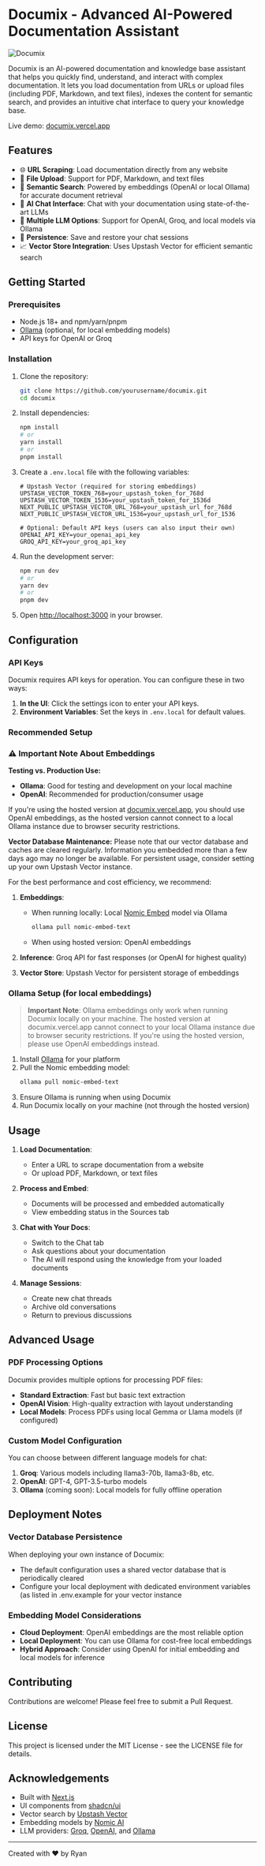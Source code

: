 # Documix - Advanced AI-Powered Documentation Assistant

![Documix](https://raw.githubusercontent.com/anshaysaboo/documix/main/public/documix-logo.png)

Documix is an AI-powered documentation and knowledge base assistant that helps you quickly find, understand, and interact with complex documentation. It lets you load documentation from URLs or upload files (including PDF, Markdown, and text files), indexes the content for semantic search, and provides an intuitive chat interface to query your knowledge base.

Live demo: [documix.vercel.app](https://documix.vercel.app)

## Features

- 🌐 **URL Scraping**: Load documentation directly from any website
- 📁 **File Upload**: Support for PDF, Markdown, and text files
- 🧠 **Semantic Search**: Powered by embeddings (OpenAI or local Ollama) for accurate document retrieval
- 💬 **AI Chat Interface**: Chat with your documentation using state-of-the-art LLMs
- 🚀 **Multiple LLM Options**: Support for OpenAI, Groq, and local models via Ollama
- 🔄 **Persistence**: Save and restore your chat sessions
- 📈 **Vector Store Integration**: Uses Upstash Vector for efficient semantic search

## Getting Started

### Prerequisites

- Node.js 18+ and npm/yarn/pnpm
- [Ollama](https://ollama.ai/) (optional, for local embedding models)
- API keys for OpenAI or Groq

### Installation

1. Clone the repository:
   ```bash
   git clone https://github.com/yourusername/documix.git
   cd documix
   ```

2. Install dependencies:
   ```bash
   npm install
   # or
   yarn install
   # or
   pnpm install
   ```

3. Create a `.env.local` file with the following variables:
   ```
   # Upstash Vector (required for storing embeddings)
   UPSTASH_VECTOR_TOKEN_768=your_upstash_token_for_768d
   UPSTASH_VECTOR_TOKEN_1536=your_upstash_token_for_1536d
   NEXT_PUBLIC_UPSTASH_VECTOR_URL_768=your_upstash_url_for_768d
   NEXT_PUBLIC_UPSTASH_VECTOR_URL_1536=your_upstash_url_for_1536

   # Optional: Default API keys (users can also input their own)
   OPENAI_API_KEY=your_openai_api_key
   GROQ_API_KEY=your_groq_api_key
   ```

4. Run the development server:
   ```bash
   npm run dev
   # or
   yarn dev
   # or
   pnpm dev
   ```

5. Open [http://localhost:3000](http://localhost:3000) in your browser.

## Configuration

### API Keys

Documix requires API keys for operation. You can configure these in two ways:

1. **In the UI**: Click the settings icon to enter your API keys.
2. **Environment Variables**: Set the keys in `.env.local` for default values.

### Recommended Setup
### ⚠️ Important Note About Embeddings

**Testing vs. Production Use:**
- **Ollama**: Good for testing and development on your local machine
- **OpenAI**: Recommended for production/consumer usage

If you're using the hosted version at [documix.vercel.app](https://documix.vercel.app), you should use OpenAI embeddings, as the hosted version cannot connect to a local Ollama instance due to browser security restrictions.

**Vector Database Maintenance:**
Please note that our vector database and caches are cleared regularly. Information you embedded more than a few days ago may no longer be available. For persistent usage, consider setting up your own Upstash Vector instance.

For the best performance and cost efficiency, we recommend:

1. **Embeddings**:
   - When running locally: Local [Nomic Embed](https://github.com/nomic-ai/nomic) model via Ollama
     ```bash
     ollama pull nomic-embed-text
     ```
   - When using hosted version: OpenAI embeddings

2. **Inference**: Groq API for fast responses (or OpenAI for highest quality)

3. **Vector Store**: Upstash Vector for persistent storage of embeddings

### Ollama Setup (for local embeddings)

> **Important Note**: Ollama embeddings only work when running Documix locally on your machine. The hosted version at documix.vercel.app cannot connect to your local Ollama instance due to browser security restrictions. If you're using the hosted version, please use OpenAI embeddings instead.

1. Install [Ollama](https://ollama.ai/) for your platform
2. Pull the Nomic embedding model:
   ```bash
   ollama pull nomic-embed-text
   ```
3. Ensure Ollama is running when using Documix
4. Run Documix locally on your machine (not through the hosted version)

## Usage

1. **Load Documentation**:
   - Enter a URL to scrape documentation from a website
   - Or upload PDF, Markdown, or text files

2. **Process and Embed**:
   - Documents will be processed and embedded automatically
   - View embedding status in the Sources tab

3. **Chat with Your Docs**:
   - Switch to the Chat tab
   - Ask questions about your documentation
   - The AI will respond using the knowledge from your loaded documents

4. **Manage Sessions**:
   - Create new chat threads
   - Archive old conversations
   - Return to previous discussions

## Advanced Usage

### PDF Processing Options

Documix provides multiple options for processing PDF files:

- **Standard Extraction**: Fast but basic text extraction
- **OpenAI Vision**: High-quality extraction with layout understanding
- **Local Models**: Process PDFs using local Gemma or Llama models (if configured)

### Custom Model Configuration

You can choose between different language models for chat:

1. **Groq**: Various models including llama3-70b, llama3-8b, etc.
2. **OpenAI**: GPT-4, GPT-3.5-turbo models
3. **Ollama** (coming soon): Local models for fully offline operation

## Deployment Notes

### Vector Database Persistence

When deploying your own instance of Documix:

- The default configuration uses a shared vector database that is periodically cleared
- Configure your local deployment with dedicated environment variables (as listed in .env.example for your vector instance

### Embedding Model Considerations

- **Cloud Deployment**: OpenAI embeddings are the most reliable option
- **Local Deployment**: You can use Ollama for cost-free local embeddings
- **Hybrid Approach**: Consider using OpenAI for initial embedding and local models for inference
## Contributing

Contributions are welcome! Please feel free to submit a Pull Request.

## License

This project is licensed under the MIT License - see the LICENSE file for details.

## Acknowledgements

- Built with [Next.js](https://nextjs.org/)
- UI components from [shadcn/ui](https://ui.shadcn.com/)
- Vector search by [Upstash Vector](https://upstash.com/vector)
- Embedding models by [Nomic AI](https://nomic.ai/)
- LLM providers: [Groq](https://groq.com/), [OpenAI](https://openai.com/), and [Ollama](https://ollama.ai/)

---

Created with ❤️ by Ryan
